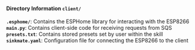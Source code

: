 #### Directory Information **`client/`**
**`.esphome/`**: Contains the ESPHome library for interacting with the ESP8266    
**`main.py`**: Contains client-side code for receiving requests from SQS    
**`presets.txt`**: Contains stored presets set by user within the skill    
**`sinkmate.yaml`**: Configuration file for connecting the ESP8266 to the client  